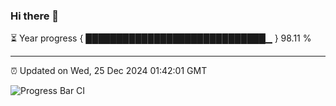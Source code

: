 ### Hi there 👋

⏳ Year progress { █████████████████████████████▁ } 98.11 %

---

⏰ Updated on Wed, 25 Dec 2024 01:42:01 GMT

![Progress Bar CI](https://github.com/ZhaoGui/ZhaoGui/workflows/Progress%20Bar%20CI/badge.svg)
